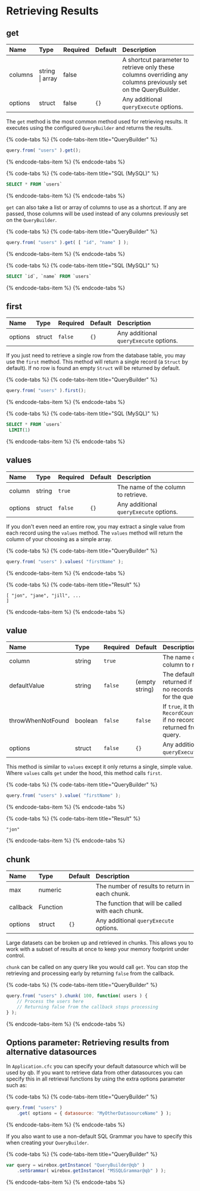 # Retrieving Results

## get

| Name | Type | Required | Default | Description |
| :--- | :--- | :--- | :--- | :--- |
| columns | string \| array | false |  | A shortcut parameter to retrieve only these columns overriding any columns previously set on the QueryBuilder. |
| options | struct | false | `{}` | Any additional `queryExecute` options. |

The `get` method is the most common method used for retrieving results.  It executes using the configured `QueryBuilder` and returns the results.

{% code-tabs %}
{% code-tabs-item title="QueryBuilder" %}
```javascript
query.from( "users" ).get();
```
{% endcode-tabs-item %}
{% endcode-tabs %}

{% code-tabs %}
{% code-tabs-item title="SQL \(MySQL\)" %}
```sql
SELECT * FROM `users`
```
{% endcode-tabs-item %}
{% endcode-tabs %}

`get` can also take a list or array of columns to use as a shortcut.  If any are passed, those columns will be used instead of any columns previously set on the `QueryBuilder`.

{% code-tabs %}
{% code-tabs-item title="QueryBuilder" %}
```javascript
query.from( "users" ).get( [ "id", "name" ] );
```
{% endcode-tabs-item %}
{% endcode-tabs %}

{% code-tabs %}
{% code-tabs-item title="SQL \(MySQL\)" %}
```sql
SELECT `id`, `name` FROM `users`
```
{% endcode-tabs-item %}
{% endcode-tabs %}

## first

| Name | Type | Required | Default | Description |
| :--- | :--- | :--- | :--- | :--- |
| options | struct | `false` | `{}` | Any additional `queryExecute` options. |

If you just need to retrieve a single row from the database table, you may use the `first` method. This method will return a single record \(a `Struct` by default\). If no row is found an empty `Struct` will be returned by default.

{% code-tabs %}
{% code-tabs-item title="QueryBuilder" %}
```javascript
query.from( "users" ).first();
```
{% endcode-tabs-item %}
{% endcode-tabs %}

{% code-tabs %}
{% code-tabs-item title="SQL \(MySQL\)" %}
```sql
SELECT * FROM `users` LIMIT(1)
```
{% endcode-tabs-item %}
{% endcode-tabs %}

## values

| Name | Type | Required | Default | Description |
| :--- | :--- | :--- | :--- | :--- |
| column | string | `true` |  | The name of the column to retrieve. |
| options | struct | `false` | `{}` | Any additional `queryExecute` options. |

If you don't even need an entire row, you may extract a single value from each record using the `values` method. The `values` method will return the column of your choosing as a simple array.

{% code-tabs %}
{% code-tabs-item title="QueryBuilder" %}
```javascript
query.from( "users" ).values( "firstName" );
```
{% endcode-tabs-item %}
{% endcode-tabs %}

{% code-tabs %}
{% code-tabs-item title="Result" %}
```text
[ "jon", "jane", "jill", ... ]
```
{% endcode-tabs-item %}
{% endcode-tabs %}

## value

| Name | Type | Required | Default | Description |
| :--- | :--- | :--- | :--- | :--- |
| column | string | `true` |  | The name of the column to retrieve. |
| defaultValue | string | `false` | \(empty string\) | The default value returned if there are no records returned for the query. |
| throwWhenNotFound | boolean | `false` | `false` | If `true`, it throws a `RecordCountException` if no records are returned from the query. |
| options | struct | `false` | `{}` | Any additional `queryExecute` options. |

This method is similar to `values` except it only returns a single, simple value.  Where `values` calls `get` under the hood, this method calls `first`.

{% code-tabs %}
{% code-tabs-item title="QueryBuilder" %}
```javascript
query.from( "users" ).value( "firstName" );
```
{% endcode-tabs-item %}
{% endcode-tabs %}

{% code-tabs %}
{% code-tabs-item title="Result" %}
```text
"jon"
```
{% endcode-tabs-item %}
{% endcode-tabs %}

## chunk

| Name | Type | Default | Description |
| :--- | :--- | :--- | :--- |
| max | numeric |  | The number of results to return in each chunk.  |
| callback | Function |  | The function that will be called with each chunk. |
| options | struct | `{}` | Any additional `queryExecute` options. |

Large datasets can be broken up and retrieved in chunks.  This allows you to work with a subset of results at once to keep your memory footprint under control.

`chunk` can be called on any query like you would call `get`.  You can stop the retrieving and processing early by returning `false` from the callback.

{% code-tabs %}
{% code-tabs-item title="QueryBuilder" %}
```javascript
query.from( "users" ).chunk( 100, function( users ) {
    // Process the users here
    // Returning false from the callback stops processing
} );
```
{% endcode-tabs-item %}
{% endcode-tabs %}

## Options parameter: Retrieving results from alternative datasources

In `Application.cfc` you can specify your default datasource which will be used by qb. If you want to retrieve data from other datasources you can specify this in all retrieval functions by using the extra options parameter such as:

{% code-tabs %}
{% code-tabs-item title="QueryBuilder" %}
```javascript
query.from( "users" )
    .get( options = { datasource: "MyOtherDatasourceName" } );
```
{% endcode-tabs-item %}
{% endcode-tabs %}

If you also want to use a non-default SQL Grammar you have to specify this when creating your `QueryBuilder`.

{% code-tabs %}
{% code-tabs-item title="QueryBuilder" %}
```javascript
var query = wirebox.getInstance( "QueryBuilder@qb" )
    .setGrammar( wirebox.getInstance( "MSSQLGrammar@qb" ) );
```
{% endcode-tabs-item %}
{% endcode-tabs %}


